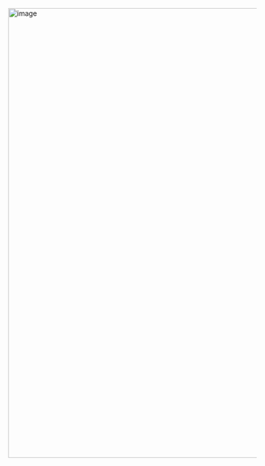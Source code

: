 <img width="911" alt="image" src="https://github.com/WhoWaWay/WhoWaWay.github.io/assets/157083035/ca3426e1-dedf-4649-b9b1-200aa93112fa">
